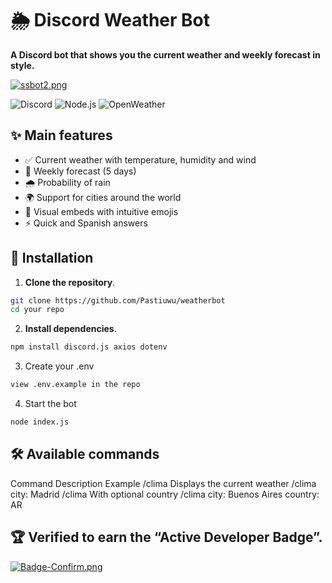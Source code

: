 # 🌦️ Discord Weather Bot
**A Discord bot that shows you the current weather and weekly forecast in style.**  

[![ssbot2.png](https://i.postimg.cc/dtQqLCk3/ssbot2.png)](https://postimg.cc/vDjRKcvw)

![Discord](https://img.shields.io/badge/Discord-5865F2?style=for-the-badge&logo=discord&logoColor=white)
![Node.js](https://img.shields.io/badge/Node.js-43853D?style=for-the-badge&logo=node.js&logoColor=white)
![OpenWeather](https://img.shields.io/badge/OpenWeather-7CB9E8?style=for-the-badge)

## ✨ Main features
- ✅ Current weather with temperature, humidity and wind
- 📅 Weekly forecast (5 days)
- 🌧️ Probability of rain
- 🌍 Support for cities around the world
- 🎨 Visual embeds with intuitive emojis
- ⚡ Quick and Spanish answers

## 🚀 Installation

1. **Clone the repository**.
```bash
git clone https://github.com/Pastiuwu/weatherbot
cd your repo
```
2. **Install dependencies**.
```bash
npm install discord.js axios dotenv
```
3. Create your .env
```bash
view .env.example in the repo
```
4. Start the bot
```bash
node index.js
```

## 🛠️ Available commands
Command Description Example
/clima	Displays the current weather	/clima city: Madrid
/clima	With optional country	/clima city: Buenos Aires country: AR

## 🏆 Verified to earn the “Active Developer Badge”.
[![Badge-Confirm.png](https://i.postimg.cc/tTbK80FJ/Badge-Confirm.png)](https://postimg.cc/5HPKFR7W)
